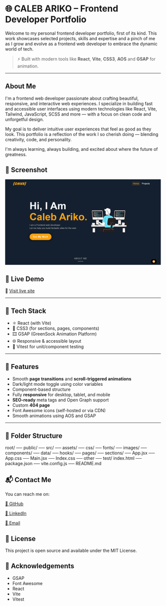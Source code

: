 # 🌐 CALEB ARIKO – Frontend Developer Portfolio

Welcome to my personal frontend developer portfolio, first of its kind. This work showcases selected projects, skills and expertise and a pinch of me as I grow and evolve as a frontend web developer to embrace the dynamic world of tech.

> ⚡ Built with modern tools like **React**, **Vite**, **CSS3**, **AOS** and **GSAP** for animation.

---

##  About Me

I'm a frontend web developer passionate about crafting beautiful, responsive, and interactive web experiences. I specialize in building fast and accessible user interfaces using modern technologies like React, Vite, Tailwind, JavaScript, SCSS and more — with a focus on clean code and unforgetful design.

My goal is to deliver intuitive user experiences that feel as good as they look. This portfolio is a reflection of the work I so cherish doing — blending creativity, code, and personality.

I'm always learning, always building, and excited about where the future of greatness.

## 📸 Screenshot

![Landing Page Screenshot](public/screenshot.png)

## 📸 Live Demo

🔗 [Visit live site](https://calebariko.netlify.app)

---

## 🧩 Tech Stack

- ⚛️ React (with Vite)
- 🎨 CSS3 (for sections, pages, components)
- 🎞 GSAP (GreenSock Animation Platform)
- 🌐 Responsive & accessible layout
- 🧪 Vitest for unit/component testing

---

## 🚀 Features

- Smooth **page transitions** and **scroll-triggered animations**
- Dark/light mode toggle using color variables
- Component-based structure
- Fully **responsive** for desktop, tablet, and mobile
- **SEO-ready** meta tags and Open Graph support
- Custom **404 page**
- Font Awesome icons (self-hosted or via CDN)
- Smooth animations using AOS and GSAP

---

## 📁 Folder Structure

root/ 
    ── public/
    ── src/
        ── assets/
            ── css/
            ── fonts/
            ── images/
        ── components/
        ── data/
        ── hooks/
        ── pages/
        ── sections/
        ── App.jsx
        ── App.css
        ── Main.jsx
        ── Index.css
        ── other
    ── test/
    index.html 
    ── package.json 
    ── vite.config.js 
    ── README.md

## 📬 Contact Me

You can reach me on:

[🔗 GitHub](https://github.com/calebariko)

[💼 LinkedIn](https://linkedin.com/in/calebariko)

[📧 Email](calebouma202@gmail.com)

## 📝 License

This project is open source and available under the MIT License.

## 🙌 Acknowledgements
- GSAP
- Font Awesome
- React
- Vite
- Vitest